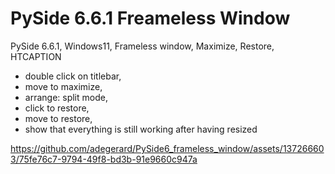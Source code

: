 # PySide 6.6.1 Freameless Window
PySide 6.6.1, Windows11, Frameless window, Maximize, Restore, HTCAPTION

- double click on titlebar,
- move to maximize,
- arrange: split mode,
- click to restore, 
- move to restore,
- show that everything is still working after having resized

https://github.com/adegerard/PySide6_frameless_window/assets/137266603/75fe76c7-9794-49f8-bd3b-91e9660c947a
